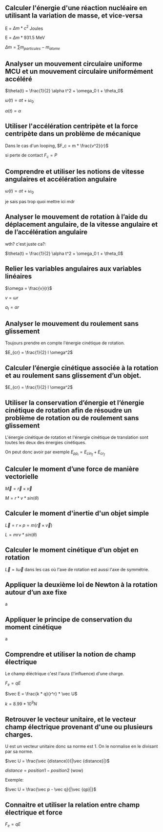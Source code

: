 ## Calculer l'énergie d'une réaction nucléaire en utilisant la variation de masse, et vice-versa

E = $\Delta m * c^2$ Joules

E = $\Delta m * 931.5$ MeV

$\Delta m =\sum m_{particules} - m_{atome}$ 

## Analyser un mouvement circulaire uniforme MCU et un mouvement circulaire uniformément accéléré

$\theta(t) = \frac{1}{2} \alpha t^2 + \omega_0 t + \theta_0$

$\omega (t) = \alpha t + \omega_0$

$\alpha (t) = \alpha$ 

## Utiliser l'accélération centripète et la force centripète dans un problème de mécanique

Dans le cas d'un looping, $F_c = m * \frac{v^2}{r}$

si perte de contact $F_c =P$

## Comprendre et utiliser les notions de vitesse angulaires et accélération angulaire

$\omega (t) = \alpha t + \omega_0$

je sais pas trop quoi mettre ici mdr

## Analyser le mouvement de rotation à l’aide du déplacement angulaire, de la vitesse angulaire et de l’accélération angulaire

wth? c'est juste ca?:

$\theta(t) = \frac{1}{2} \alpha t^2 + \omega_0 t + \theta_0$

## Relier les variables angulaires aux variables linéaires

$\omega = \frac{v}{r}$

$v = \omega r$

$a_t = \alpha r$

## Analyser le mouvement du roulement sans glissement

Toujours prendre en compte l'énergie cinétique de rotation.

$E_{cr} = \frac{1}{2} I \omega^2$

## Calculer l’énergie cinétique associée à la rotation et au roulement sans glissement d’un objet.

$E_{cr} = \frac{1}{2} I \omega^2$

## Utiliser la conservation d’énergie et l’énergie cinétique de rotation afin de résoudre un problème de rotation ou de roulement sans glissement

L'énergie cinétique de rotation et l'énergie cinétique de translation sont toutes les deux des énergies cinétiques.

On peut donc avoir par exemple $E_{pp_i} = E_{cin_f} + E_{cr_f}$

## Calculer le moment d’une force de manière vectorielle

$\vec M = \vec r \times \vec v$

$M = r * v * sin(\theta)$

## Calculer le moment d'inertie d'un objet simple

$\vec L = r \times p = m(\vec r \times \vec v)$

$L = mrv * sin(\theta)$

## Calculer le moment cinétique d’un objet en rotation

$\vec L = I \vec \omega$ dans les cas où l'axe de rotation est aussi l'axe de symmétrie.

## Appliquer la deuxième loi de Newton à la rotation autour d’un axe fixe

a

## Appliquer le principe de conservation du moment cinétique

a

## Comprendre et utiliser la notion de champ électrique

Le champ éléctrique c'est l'aura (l'influence) d'une charge.

$F_e = qE$

$\vec E = \frac{k * q}{r^r} * \vec U$

$k = 8.99 * 10^9 N$

## Retrouver le vecteur unitaire, et le vecteur champ électrique provenant d'une ou plusieurs charges.

U est un vecteur unitaire donc sa norme est 1.
On le normalise en le divisant par sa norme.

$\vec U = \frac{\vec {distance}}{|\vec {distance}|}$

$distance = position 1 - position 2$ (wow)

Exemple:

$\vec U = \frac{\vec p - \vec q}{|\vec {qp}|}$

## Connaitre et utiliser la relation entre champ électrique et force

$F_e = qE$